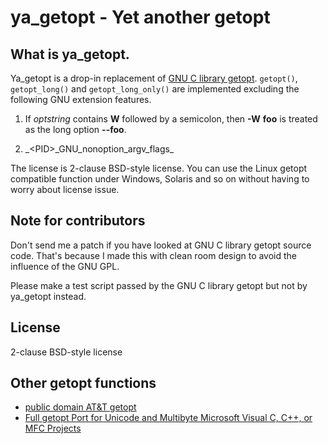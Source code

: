 ya_getopt - Yet another getopt
==============================

What is ya_getopt.
------------------

Ya_getopt is a drop-in replacement of [GNU C library getopt](http://man7.org/linux/man-pages/man3/getopt.3.html).
`getopt()`, `getopt_long()` and `getopt_long_only()` are implemented excluding the following GNU extension features.

1. If *optstring* contains **W** followed by a semicolon, then **-W** **foo** is
   treated as the long option **--foo**.

2. \_\<PID>\_GNU\_nonoption\_argv\_flags\_

The license is 2-clause BSD-style license. You can use the Linux getopt compatible function
under Windows, Solaris and so on without having to worry about license issue.

Note for contributors
---------------------

Don't send me a patch if you have looked at GNU C library getopt source code.
That's because I made this with clean room design to avoid the influence of the GNU GPL.

Please make a test script passed by the GNU C library getopt but not by ya_getopt instead.

License
-------

2-clause BSD-style license

Other getopt functions
----------------------

* [public domain AT&T getopt](https://www.google.co.jp/search?q=public+domain+at%26t+getopt)
* [Full getopt Port for Unicode and Multibyte Microsoft Visual C, C++, or MFC Projects](http://www.codeproject.com/Articles/157001/Full-getopt-Port-for-Unicode-and-Multibyte-Microso)
